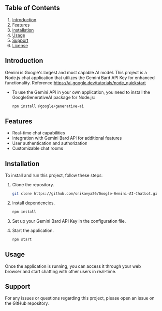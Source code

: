 ## Table of Contents

1. [Introduction](#introduction)
2. [Features](#features)
3. [Installation](#installation)
4. [Usage](#usage)
5. [Support](#support)
6. [License](#license)

## Introduction
Gemini is Google's largest and most capable AI model. 
This project is a Node.js chat application that utilizes the Gemini Bard API Key for enhanced functionality.
Reference:https://ai.google.dev/tutorials/node_quickstart
- To use the Gemini API in your own application, you need to install the GoogleGenerativeAI package for Node.js:
   ```bash
   npm install @google/generative-ai

## Features

- Real-time chat capabilities
- Integration with Gemini Bard API for additional features
- User authentication and authorization
- Customizable chat rooms
  

## Installation
To install and run this project, follow these steps:

1. Clone the repository.
   ```bash
   git clone https://github.com/srikavya26/Google-Gemini-AI-Chatbot.git

2. Install dependencies.
   ```bash
   npm install
3. Set up your Gemini Bard API Key in the configuration file.
  
4.  Start the application.
    ```bash
    npm start
    
## Usage
Once the application is running, you can access it through your web browser and start chatting with other users in real-time.

## Support
For any issues or questions regarding this project, please open an issue on the GitHub repository.
